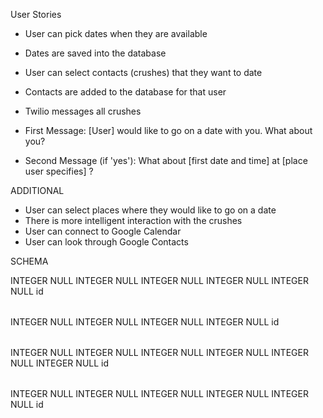 User Stories

- User can pick dates when they are available
- Dates are saved into the database

- User can select contacts (crushes) that they want to date
- Contacts are added to the database for that user

- Twilio messages all crushes
- First Message: [User] would like to go on a date with you. What about you?
- Second Message (if 'yes'): What about [first date and time] at [place user specifies] ?

ADDITIONAL
- User can select places where they would like to go on a date
- There is more intelligent interaction with the crushes
- User can connect to Google Calendar
- User can look through Google Contacts

SCHEMA
<?xml version="1.0" encoding="utf-8" ?>
<!-- SQL XML created by WWW SQL Designer, http://code.google.com/p/wwwsqldesigner/ -->
<!-- Active URL: http://socrates.devbootcamp.com/sql -->
<sql>
<datatypes db="mysql">
  <group label="Numeric" color="rgb(238,238,170)">
    <type label="Integer" length="0" sql="INTEGER" re="INT" quote=""/>
    <type label="Decimal" length="1" sql="DECIMAL" re="DEC" quote=""/>
    <type label="Single precision" length="0" sql="FLOAT" quote=""/>
    <type label="Double precision" length="0" sql="DOUBLE" re="DOUBLE" quote=""/>
  </group>

  <group label="Character" color="rgb(255,200,200)">
    <type label="Char" length="1" sql="CHAR" quote="'"/>
    <type label="Varchar" length="1" sql="VARCHAR" quote="'"/>
    <type label="Text" length="0" sql="MEDIUMTEXT" re="TEXT" quote="'"/>
    <type label="Binary" length="1" sql="BINARY" quote="'"/>
    <type label="Varbinary" length="1" sql="VARBINARY" quote="'"/>
    <type label="BLOB" length="0" sql="BLOB" re="BLOB" quote="'"/>
  </group>

  <group label="Date &amp; Time" color="rgb(200,255,200)">
    <type label="Date" length="0" sql="DATE" quote="'"/>
    <type label="Time" length="0" sql="TIME" quote="'"/>
    <type label="Datetime" length="0" sql="DATETIME" quote="'"/>
    <type label="Year" length="0" sql="YEAR" quote=""/>
    <type label="Timestamp" length="0" sql="TIMESTAMP" quote="'"/>
  </group>

  <group label="Miscellaneous" color="rgb(200,200,255)">
    <type label="ENUM" length="1" sql="ENUM" quote=""/>
    <type label="SET" length="1" sql="SET" quote=""/>
    <type label="Bit" length="0" sql="bit" quote=""/>
  </group>
</datatypes><table x="196" y="255" name="users">
<row name="id" null="1" autoincrement="1">
<datatype>INTEGER</datatype>
<default>NULL</default></row>
<row name="firstname" null="1" autoincrement="0">
<datatype>INTEGER</datatype>
<default>NULL</default></row>
<row name="lastname" null="1" autoincrement="0">
<datatype>INTEGER</datatype>
<default>NULL</default></row>
<row name="email" null="1" autoincrement="0">
<datatype>INTEGER</datatype>
<default>NULL</default></row>
<row name="twilio_phone" null="1" autoincrement="0">
<datatype>INTEGER</datatype>
<default>NULL</default></row>
<key type="PRIMARY" name="">
<part>id</part>
</key>
</table>
<table x="796" y="239" name="crushes">
<row name="id" null="1" autoincrement="1">
<datatype>INTEGER</datatype>
<default>NULL</default></row>
<row name="firstname" null="1" autoincrement="0">
<datatype>INTEGER</datatype>
<default>NULL</default></row>
<row name="lastname" null="1" autoincrement="0">
<datatype>INTEGER</datatype>
<default>NULL</default></row>
<row name="phone" null="1" autoincrement="0">
<datatype>INTEGER</datatype>
<default>NULL</default></row>
<key type="PRIMARY" name="">
<part>id</part>
</key>
</table>
<table x="505" y="14" name="freetimes">
<row name="id" null="1" autoincrement="1">
<datatype>INTEGER</datatype>
<default>NULL</default></row>
<row name="date" null="1" autoincrement="0">
<datatype>INTEGER</datatype>
<default>NULL</default></row>
<row name="start_time" null="1" autoincrement="0">
<datatype>INTEGER</datatype>
<default>NULL</default></row>
<row name="end_time" null="1" autoincrement="0">
<datatype>INTEGER</datatype>
<default>NULL</default></row>
<row name="id_users" null="1" autoincrement="0">
<datatype>INTEGER</datatype>
<default>NULL</default><relation table="users" row="id" />
</row>
<row name="id_crushes" null="1" autoincrement="0">
<datatype>INTEGER</datatype>
<default>NULL</default><relation table="crushes" row="id" />
</row>
<key type="PRIMARY" name="">
<part>id</part>
</key>
</table>
<table x="510" y="302" name="exchanges">
<row name="id" null="1" autoincrement="1">
<datatype>INTEGER</datatype>
<default>NULL</default></row>
<row name="id_users" null="1" autoincrement="0">
<datatype>INTEGER</datatype>
<default>NULL</default><relation table="users" row="id" />
</row>
<row name="id_crushes" null="1" autoincrement="0">
<datatype>INTEGER</datatype>
<default>NULL</default><relation table="crushes" row="id" />
</row>
<row name="sent_text" null="1" autoincrement="0">
<datatype>INTEGER</datatype>
<default>NULL</default></row>
<row name="response_text" null="1" autoincrement="0">
<datatype>INTEGER</datatype>
<default>NULL</default></row>
<key type="PRIMARY" name="">
<part>id</part>
</key>
</table>
</sql>


